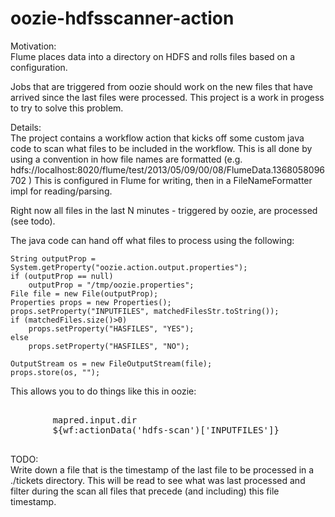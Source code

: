 oozie-hdfsscanner-action
========================
Motivation:<br/>
Flume  places data into a directory on HDFS and rolls files based on a configuration.

Jobs that are triggered from oozie should work on the new files that have arrived since the last files were processed.
This project is a work in progess to try to solve this problem.


Details:<br/>
The project contains a workflow action that kicks off some custom java code to scan what files to be included in the workflow.
This is all done by using a convention in how file names are formatted (e.g. hdfs://localhost:8020/flume/test/2013/05/09/00/08/FlumeData.1368058096702 )
This is configured in Flume for writing, then in a FileNameFormatter impl for reading/parsing.

Right now all files in the last N minutes - triggered by oozie, are processed (see todo).


The java code can hand off what files to process using the following:



    String outputProp = System.getProperty("oozie.action.output.properties");
    if (outputProp == null)
        outputProp = "/tmp/oozie.properties";
    File file = new File(outputProp);
    Properties props = new Properties();
    props.setProperty("INPUTFILES", matchedFilesStr.toString());
    if (matchedFiles.size()>0)
        props.setProperty("HASFILES", "YES");
    else
        props.setProperty("HASFILES", "NO");

    OutputStream os = new FileOutputStream(file);
    props.store(os, "");


This allows you to do things like this in oozie:
<pre>
    <property>
        <name>mapred.input.dir</name>
        <value>${wf:actionData('hdfs-scan')['INPUTFILES']}</value>
    </property>
</pre>

TODO:<br/>
Write down a file that is the timestamp of the last file to be processed in a ./tickets directory.
This will be read to see what was last processed and filter during the scan all files that precede (and including) this file timestamp.



